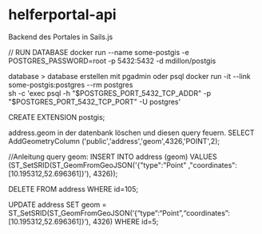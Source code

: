 # helferportal-api
Backend des Portales in Sails.js

// RUN DATABASE
docker run --name some-postgis  -e POSTGRES_PASSWORD=root -p 5432:5432 -d mdillon/postgis

database > database erstellen mit pgadmin oder psql
docker run -it --link some-postgis:postgres --rm postgres \
    sh -c 'exec psql -h "$POSTGRES_PORT_5432_TCP_ADDR" -p "$POSTGRES_PORT_5432_TCP_PORT" -U postgres'


CREATE EXTENSION postgis;

address.geom in der datenbank löschen und diesen query feuern.
SELECT AddGeometryColumn ('public','address','geom',4326,'POINT',2);



//Anleitung query geom:
INSERT INTO address (geom)
VALUES (ST_SetSRID(ST_GeomFromGeoJSON('{"type":"Point"
,"coordinates":[10.195312,52.696361]}'), 4326));


DELETE FROM address
WHERE id=105;

UPDATE address
SET geom = ST_SetSRID(ST_GeomFromGeoJSON(‘{“type”:“Point”,“coordinates”:[10.195312,52.696361]}‘), 4326)
WHERE id=5;
